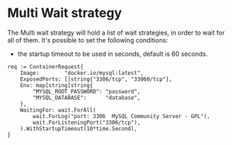 # Multi Wait strategy

The Multi wait strategy will hold a list of wait strategies, in order to wait for all of them. It's possible to set the following conditions:

- the startup timeout to be used in seconds, default is 60 seconds.

```golang
req := ContainerRequest{
    Image:        "docker.io/mysql:latest",
    ExposedPorts: []string{"3306/tcp", "33060/tcp"},
    Env: map[string]string{
        "MYSQL_ROOT_PASSWORD": "password",
        "MYSQL_DATABASE":      "database",
    },
    WaitingFor: wait.ForAll(
        wait.ForLog("port: 3306  MySQL Community Server - GPL"),
        wait.ForListeningPort("3306/tcp"),
    ).WithStartupTimeout(10*time.Second),
}
```

